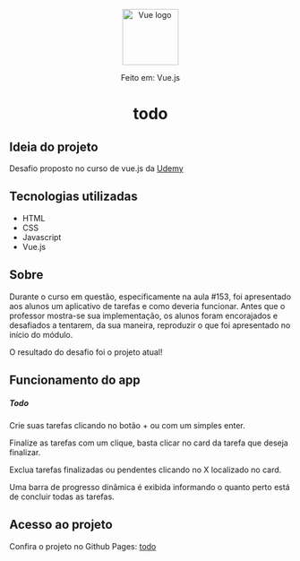 <p align="center"><a href="https://vuejs.org" target="_blank" rel="noopener noreferrer"><img width="100" src="https://vuejs.org/images/logo.png" alt="Vue logo"></a></p>
<div align="center">Feito em: Vue.js</div>

<h1 align="center">todo</h1>

## Ideia do projeto
<div>
    <p>Desafio proposto no curso de vue.js da <a href="https://www.udemy.com/course/vue-js-completo/" target="_blank" rel="noopener noreferrer">Udemy</p></a>
    
</div>

## Tecnologias utilizadas
<ul>
    <li>HTML</li>
    <li>CSS</li>
    <li>Javascript</li>
    <li>Vue.js</li>
</ul>

## Sobre
<p>
    Durante o curso em questão, especificamente na <span fontStyle="italic">aula #153</span>, foi apresentado aos alunos um aplicativo de tarefas e como deveria funcionar. Antes que o professor mostra-se sua implementação, os alunos foram encorajados e desafiados a tentarem, da sua maneira, reproduzir o que foi apresentado no início do módulo. 
    <p>O resultado do desafio foi o projeto atual!</p>
</p>

## Funcionamento do app
<h5>Todo</h5>
<p>Crie suas tarefas clicando no botão + ou com um simples enter.</p>
<p>Finalize as tarefas com um clique, basta clicar no card da tarefa que deseja finalizar.</p>
<p>Exclua tarefas finalizadas ou pendentes clicando no X localizado no card.</p>
<p>Uma barra de progresso dinâmica é exibida informando o quanto perto está de concluir todas as tarefas.</p>

## Acesso ao projeto
<p>Confira o projeto no Github Pages: <a href="https://buck-lobo.github.io/todo/" target="_blank">todo</a></p>
